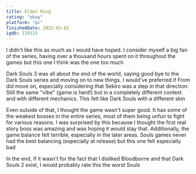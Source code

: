 ```yaml
---
title: Elden Ring
rating: "okay"
platform: "pc"
finishedDate: 2022-03-01
igdb: 119133
---
```


I didn't like this as much as I would have hoped. I consider myself a big fan of the series, having over a thousand hours spent on it throughout the games but this one I think was the one too much

Dark Souls 3 was all about the end of the world, saying good bye to the Dark Souls series and moving on to new things. I would've preferred if From did move on, especially considering that Sekiro was a step in that direction: Still the same "vibe" (game is hard!) but in a completely different context and with different mechanics. This felt like Dark Souls with a different skin

Even outside of that, I thought the game wasn't super good. It has some of the weakest bosses in the entire series, most of them being unfun to fight for various reasons. I was surprised by this because I thought the first real story boss was amazing and was hoping it would stay that. Additionally, the game balance felt terrible, especially in the later areas. Souls games never had the best balancing (especially at release) but this one felt especially bad

In the end, if it wasn't for the fact that I disliked Bloodborne and that Dark Souls 2 exist, I would probably rate this the worst Souls

